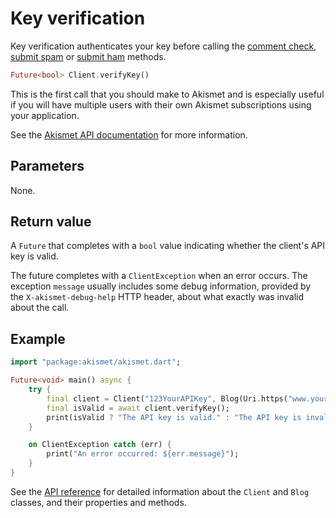 # Key verification
Key verification authenticates your key before calling the [comment check](comment_check.md),
[submit spam](submit_spam.md) or [submit ham](submit_ham.md) methods.

```dart
Future<bool> Client.verifyKey()
```

This is the first call that you should make to Akismet and is especially useful
if you will have multiple users with their own Akismet subscriptions using your application.

See the [Akismet API documentation](https://akismet.com/development/api/#verify-key) for more information.

## Parameters
None.

## Return value
A `Future` that completes with a `bool` value indicating whether the client's API key is valid.

The future completes with a `ClientException` when an error occurs.
The exception `message` usually includes some debug information, provided by the `X-akismet-debug-help` HTTP header, about what exactly was invalid about the call.

## Example

```dart
import "package:akismet/akismet.dart";

Future<void> main() async {
	try {
		final client = Client("123YourAPIKey", Blog(Uri.https("www.yourblog.com", "/")));
		final isValid = await client.verifyKey();
		print(isValid ? "The API key is valid." : "The API key is invalid.");
	}

	on ClientException catch (err) {
		print("An error occurred: ${err.message}");
	}
}
```

See the [API reference](https://api.belin.io/akismet.dart) for detailed information about the `Client` and `Blog` classes, and their properties and methods.
